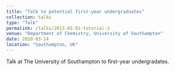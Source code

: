 ```yaml
---
title: "Talk to potential first-year undergraduates"
collection: talks
type: "Talk"
permalink: /talks/2013-03-01-tutorial-1
venue: "Department of Chemistry, University of Southampton"
date: 2020-03-14
location: "Southampton, UK"
---
```


Talk at The University of Southampton to first-year undergradates. 
